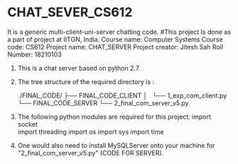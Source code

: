# CHAT_SEVER_CS612
It is a generic multi-client-uni-server chatting code.
#This project Is done as a part of project at IITGN, India. 
	Course name: Computer Systems
	Course code: CS612
	Project name: CHAT_SERVER
	Project creator: Jitesh Sah
	Roll Number: 18210103

1) This is a chat server based on python 2.7.

2) The tree structure of the required directory is :

	./FINAL_CODE/
	├── FINAL_CODE_CLIENT
	│   └── 1_exp_com_client.py
	└── FINAL_CODE_SERVER
	    └── 2_final_com_server_v5.py

3) The following python modules are required for this project: 
	import socket               
	import threading
	import os
	import sys
	import time
4) One would also need to install MySQLServer onto your machine for "2_final_com_server_v5.py" (CODE FOR SERVER).
